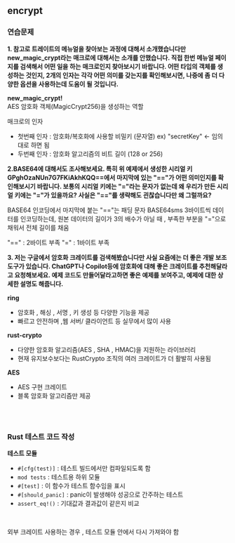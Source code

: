 ## encrypt

### 연습문제

**1. 참고로 트레이트의 메뉴얼을 찾아보는 과정에 대해서 소개했습니다만 new_magic_crypt라는 매크로에 대해서는 소개를 안했습니다. 직접 한번 메뉴얼 페이지를 검색해서 어떤 일을 하는 매크로인지 찾아보시기 바랍니다. 어떤 타입의 객체를 생성하는 것인지, 2개의 인자는 각각 어떤 의미를 갖는지를 확인해보시면, 나중에 좀 더 다양한 옵션을 사용하는데 도움이 될 것입니다.**

**new_magic_crypt!**<br/>
AES 암호화 객체(MagicCrypt256)을 생성하는 역할

매크로의 인자
- 첫번째 인자 : 암호화/복호화에 사용할 비밀키 (문자열) ex) "secretKey" <- 임의대로 하면 됨
- 두번째 인자 : 암호화 알고리즘의 비트 길이 (128 or 256)


**2.BASE64에 대해서도 조사해보세요. 특히 위 예제에서 생성한 시리얼 키 GPghOzaNUn7G7FKiAkhKQQ==에서 마지막에 있는 "=="가 어떤 의미인지를 확인해보시기 바랍니다. 보통의 시리얼 키에는 "="라는 문자가 없는데 왜 우리가 만든 시리얼 키에는 "="가 있을까요? 사실은 "=="를 생략해도 괸찮습니다만 왜 그럴까요?**

BASE64 인코딩에서 마지막에 붙는 "=="는 패딩 문자
BASE64sms 3바이트씩 데이터를 인코딩하는데, 원본 데이터의 길이가 3의 배수가 아닐 때 , 부족한 부분을 "="으로 채워서 전체 길이를 채움

"==" : 2바이트 부족
"=" : 1바이트 부족

**3. 저는 구글에서 암호화 크레이트를 검색해봤습니다만 사실 요즘에는 더 좋은 개발 보조 도구가 있습니다. ChatGPT나 Copilot등에 암호화에 대해 좋은 크레이트를 추천해달라고 요청해보세요. 예제 코드도 만들어달라고하면 좋은 예제를 보여주고, 예제에 대한 상세한 설명도 해줍니다.**

**ring**
- 암호화 , 해싱 , 서명 , 키 생성 등 다양한 기능을 제공
- 빠르고 안전하며 ,웹 서버/ 클라이언트 등 실무에서 많이 사용

**rust-crypto**
- 다양한 암호화 알고리즘(AES , SHA , HMAC)을 지원하는 라이브러리
- 현재 유지보수보다는 RustCrypto 조직의 여러 크레이트가 더 활발히 사용됨

**AES**

- AES 구현 크레이트
- 블록 암호화 알고리즘만 제공



<br /> <br />
### Rust 테스트 코드 작성

**테스트 모듈**
- `#[cfg(test)]` : 테스트 빌드에서만 컴파일되도록 함
- `mod tests` : 테스트용 하위 모듈
- `#[test]` : 이 함수가 테스트 함수임을 표시
- `#[should_panic]` : panic이 발생해야 성공으로 간주하는 테스트 
- `assert_eq!()` : 기대값과 결과값이 같은지 비교



<br/>

외부 크레이트 사용하는 경우 , 테스트 모듈 안에서 다시 가져와야 함



